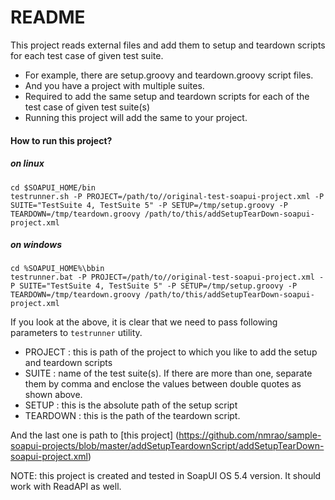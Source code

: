 # README

This project reads external files and add them to setup and teardown scripts for each test case of given test suite.

- For example, there are setup.groovy and teardown.groovy script files.
- And you have a project with multiple suites. 
- Required to add the same setup and teardown scripts for each of the test case of given test suite(s)
- Running this project will add the same to your project.


#### How to run this project?

##### on linux
```
cd $SOAPUI_HOME/bin
testrunner.sh -P PROJECT=/path/to//original-test-soapui-project.xml -P SUITE="TestSuite 4, TestSuite 5" -P SETUP=/tmp/setup.groovy -P TEARDOWN=/tmp/teardown.groovy /path/to/this/addSetupTearDown-soapui-project.xml
```
##### on windows
```
cd %SOAPUI_HOME%\bbin
testrunner.bat -P PROJECT=/path/to//original-test-soapui-project.xml -P SUITE="TestSuite 4, TestSuite 5" -P SETUP=/tmp/setup.groovy -P TEARDOWN=/tmp/teardown.groovy /path/to/this/addSetupTearDown-soapui-project.xml
```

If you look at the above, it is clear that we need to pass following parameters to `testrunner` utility.

- PROJECT : this is path of the project to which you like to add the setup and teardown scripts
- SUITE : name of the test suite(s). If there are more than one, separate them by comma and enclose the values between double quotes as shown above.
- SETUP : this is the absolute path of the setup script
- TEARDOWN : this is the path of the teardown script.

And the last one is path to [this project] (https://github.com/nmrao/sample-soapui-projects/blob/master/addSetupTeardownScript/addSetupTearDown-soapui-project.xml)

NOTE: this project is created and tested in SoapUI OS 5.4 version. It should work with ReadAPI as well.
